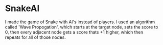 # SnakeAI
I made the game of Snake with AI's instead of players.
I used an algorithm called 'Wave Propogation', which starts at the target node, sets the score to 0, then every adjacent node gets a score thats +1 higher, which then repeats for all of those nodes.
